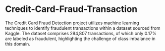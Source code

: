 # Credit-Card-Fraud-Transaction
The Credit Card Fraud Detection project utilizes machine learning techniques to identify fraudulent transactions within a dataset sourced from Kaggle. The dataset comprises 284,807 transactions, of which only 0.17% are labeled as fraudulent, highlighting the challenge of class imbalance in this domain. 
